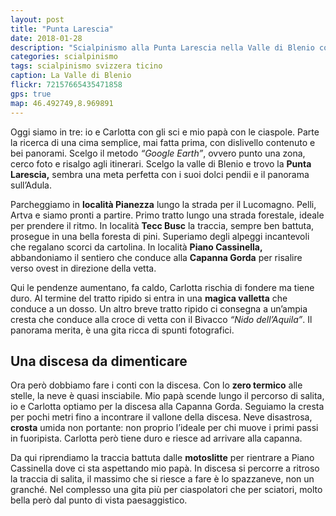 ```yaml
---
layout: post
title: "Punta Larescia"
date: 2018-01-28
description: "Scialpinismo alla Punta Larescia nella Valle di Blenio con partenza dalla località Pianezza e rientro dalla Capanna Gorda"
categories: scialpinismo
tags: scialpinismo svizzera ticino
caption: La Valle di Blenio
flickr: 72157665435471858
gps: true
map: 46.492749,8.969891
---
```


Oggi siamo in tre: io e Carlotta con gli sci e mio papà con le ciaspole. Parte la ricerca di una cima semplice, mai fatta prima, con dislivello contenuto e bei panorami. Scelgo il metodo *“Google Earth”*, ovvero punto una zona, cerco foto e risalgo agli itinerari.
Scelgo la valle di Blenio e trovo la **Punta Larescia,** sembra una meta perfetta con i suoi dolci pendii e il panorama sull’Adula. 

Parcheggiamo in **località Pianezza** lungo la strada per il Lucomagno. Pelli, Artva e siamo pronti a partire. Primo tratto lungo una strada forestale, ideale per prendere il ritmo. In località **Tecc Busc** la traccia, sempre ben battuta, prosegue in una bella foresta di pini. Superiamo degli alpeggi incantevoli che regalano scorci da cartolina. In località **Piano Cassinella,** abbandoniamo il sentiero che conduce alla **Capanna Gorda** per risalire verso ovest in direzione della vetta.

Qui le pendenze aumentano, fa caldo, Carlotta rischia di fondere ma tiene duro. Al termine del tratto ripido si entra in una **magica valletta** che conduce a un dosso. Un altro breve tratto ripido ci consegna a un’ampia cresta che conduce alla croce di vetta con il Bivacco *“Nido dell’Aquila”*. Il panorama merita, è una gita ricca di spunti fotografici.

## Una discesa da dimenticare
Ora però dobbiamo fare i conti con la discesa. Con lo **zero termico** alle stelle, la neve è quasi insciabile. Mio papà scende lungo il percorso di salita, io e Carlotta optiamo per la discesa alla Capanna Gorda. Seguiamo la cresta per pochi metri fino a incontrare il vallone della discesa. Neve disastrosa, **crosta** umida non portante: non proprio l’ideale per chi muove i primi passi in fuoripista. Carlotta però tiene duro e riesce ad arrivare alla capanna.

Da qui riprendiamo la traccia battuta dalle **motoslitte** per rientrare a Piano Cassinella dove ci sta aspettando mio papà. In discesa si percorre a ritroso la traccia di salita, il massimo che si riesce a fare è lo spazzaneve, non un granché. Nel complesso una gita più per ciaspolatori che per sciatori, molto bella però dal punto di vista paesaggistico.
